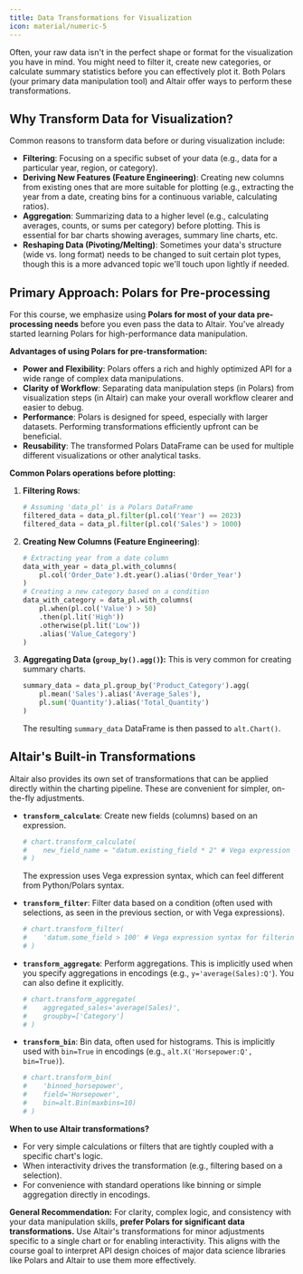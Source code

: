 ```yaml
---
title: Data Transformations for Visualization
icon: material/numeric-5
---
```


Often, your raw data isn't in the perfect shape or format for the visualization you have in mind. You might need to filter it, create new categories, or calculate summary statistics before you can effectively plot it. Both Polars (your primary data manipulation tool) and Altair offer ways to perform these transformations.

## Why Transform Data for Visualization?

Common reasons to transform data before or during visualization include:

* **Filtering**: Focusing on a specific subset of your data (e.g., data for a particular year, region, or category).
* **Deriving New Features (Feature Engineering)**: Creating new columns from existing ones that are more suitable for plotting (e.g., extracting the year from a date, creating bins for a continuous variable, calculating ratios).
* **Aggregation**: Summarizing data to a higher level (e.g., calculating averages, counts, or sums per category) before plotting. This is essential for bar charts showing averages, summary line charts, etc.
* **Reshaping Data (Pivoting/Melting)**: Sometimes your data's structure (wide vs. long format) needs to be changed to suit certain plot types, though this is a more advanced topic we'll touch upon lightly if needed.

## Primary Approach: Polars for Pre-processing

For this course, we emphasize using **Polars for most of your data pre-processing needs** before you even pass the data to Altair. You've already started learning Polars for high-performance data manipulation.

**Advantages of using Polars for pre-transformation:**

* **Power and Flexibility**: Polars offers a rich and highly optimized API for a wide range of complex data manipulations.
* **Clarity of Workflow**: Separating data manipulation steps (in Polars) from visualization steps (in Altair) can make your overall workflow clearer and easier to debug.
* **Performance**: Polars is designed for speed, especially with larger datasets. Performing transformations efficiently upfront can be beneficial.
* **Reusability**: The transformed Polars DataFrame can be used for multiple different visualizations or other analytical tasks.

**Common Polars operations before plotting:**

1.  **Filtering Rows**:
    ```python
    # Assuming 'data_pl' is a Polars DataFrame
    filtered_data = data_pl.filter(pl.col('Year') == 2023)
    filtered_data = data_pl.filter(pl.col('Sales') > 1000)
    ```
2.  **Creating New Columns (Feature Engineering)**:
    ```python
    # Extracting year from a date column
    data_with_year = data_pl.with_columns(
        pl.col('Order_Date').dt.year().alias('Order_Year')
    )
    # Creating a new category based on a condition
    data_with_category = data_pl.with_columns(
        pl.when(pl.col('Value') > 50)
        .then(pl.lit('High'))
        .otherwise(pl.lit('Low'))
        .alias('Value_Category')
    )
    ```
3.  **Aggregating Data (`group_by().agg()`):** This is very common for creating summary charts.
    ```python
    summary_data = data_pl.group_by('Product_Category').agg(
        pl.mean('Sales').alias('Average_Sales'),
        pl.sum('Quantity').alias('Total_Quantity')
    )
    ```
    The resulting `summary_data` DataFrame is then passed to `alt.Chart()`.

## Altair's Built-in Transformations

Altair also provides its own set of transformations that can be applied directly within the charting pipeline. These are convenient for simpler, on-the-fly adjustments.

* **`transform_calculate`**: Create new fields (columns) based on an expression.
    ```python
    # chart.transform_calculate(
    #    new_field_name = "datum.existing_field * 2" # Vega expression syntax
    # )
    ```
    The expression uses Vega expression syntax, which can feel different from Python/Polars syntax.

* **`transform_filter`**: Filter data based on a condition (often used with selections, as seen in the previous section, or with Vega expressions).
    ```python
    # chart.transform_filter(
    #    'datum.some_field > 100' # Vega expression syntax for filtering
    # )
    ```

* **`transform_aggregate`**: Perform aggregations. This is implicitly used when you specify aggregations in encodings (e.g., `y='average(Sales):Q'`). You can also define it explicitly.
    ```python
    # chart.transform_aggregate(
    #    aggregated_sales='average(Sales)',
    #    groupby=['Category']
    # )
    ```

* **`transform_bin`**: Bin data, often used for histograms. This is implicitly used with `bin=True` in encodings (e.g., `alt.X('Horsepower:Q', bin=True)`).
    ```python
    # chart.transform_bin(
    #    'binned_horsepower',
    #    field='Horsepower',
    #    bin=alt.Bin(maxbins=10)
    # )
    ```

**When to use Altair transformations?**

* For very simple calculations or filters that are tightly coupled with a specific chart's logic.
* When interactivity drives the transformation (e.g., filtering based on a selection).
* For convenience with standard operations like binning or simple aggregation directly in encodings.

**General Recommendation:**
For clarity, complex logic, and consistency with your data manipulation skills, **prefer Polars for significant data transformations.** Use Altair's transformations for minor adjustments specific to a single chart or for enabling interactivity. This aligns with the course goal to interpret API design choices of major data science libraries like Polars and Altair to use them more effectively.
```
